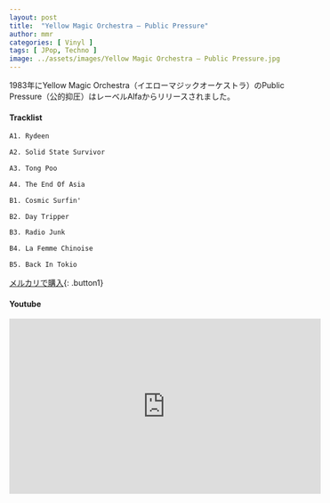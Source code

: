 ```yaml
---
layout: post
title:  "Yellow Magic Orchestra – Public Pressure"
author: mmr
categories: [ Vinyl ]
tags: [ JPop, Techno ]
image: ../assets/images/Yellow Magic Orchestra – Public Pressure.jpg
---
```


1983年にYellow Magic Orchestra（イエローマジックオーケストラ）のPublic Pressure（公的抑圧）はレーベルAlfaからリリースされました。

#### Tracklist
```md
A1. Rydeen

A2. Solid State Survivor

A3. Tong Poo

A4. The End Of Asia

B1. Cosmic Surfin'

B2. Day Tripper

B3. Radio Junk

B4. La Femme Chinoise

B5. Back In Tokio
```

[メルカリで購入](https://jp.mercari.com/item/m68419972040?afid=6142608987){: .button1}

#### Youtube
<iframe width="560" height="315" src="https://www.youtube.com/embed/5nlIt3tDmgY?si=gca4Y3rJ2VcN5IiX" title="YouTube video player" frameborder="0" allow="accelerometer; autoplay; clipboard-write; encrypted-media; gyroscope; picture-in-picture; web-share" referrerpolicy="strict-origin-when-cross-origin" allowfullscreen></iframe>